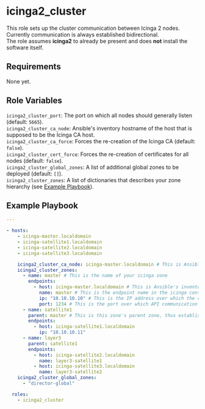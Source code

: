 # icinga2_cluster

This role sets up the cluster communication between Icinga 2 nodes. Currently communication is always established bidirectional.  
The role assumes **icinga2** to already be present and does **not** install the software itself.  

## Requirements

None yet.

## Role Variables

`icinga2_cluster_port`: The port on which all nodes should generally listen (default: `5665`).  
`icinga2_cluster_ca_node`: Ansible's inventory hostname of the host that is supposed to be the Icinga CA host.  
`icinga2_cluster_ca_force`: Forces the re-creation of the Icinga CA (default: `false`).  
`icinga2_cluster_cert_force`: Forces the re-creation of certificates for all nodes (default: `false`).  
`icinga2_cluster_global_zones`: A list of additional global zones to be deployed (default: `[]`).  
`icinga2_cluster_zones`: A list of dictionaries that describes your zone hierarchy (see [Example Playbook](#example-playbook)).  


## Example Playbook

```yaml
---

- hosts:
    - icinga-master.localdomain
    - icinga-satellite1.localdomain
    - icinga-satellite2.localdomain
    - icinga-satellite3.localdomain

    icinga2_cluster_ca_node: icinga-master.localdomain # This is Ansible's inventory hostname for that host
    icinga2_cluster_zones:
      - name: master # This is the name of your icinga zone
        endpoints:
          - host: icinga-master.localdomain # This is Ansible's inventory hostname for that host
            name: master # This is the endpoint name in the icinga context, defaulting to Ansible's inventory hostname
            ip: "10.10.10.10" # This is the IP address over which the child nodes should connect to this node
            port: 1234 # This is the port over which API communication should happen
      - name: satellite1
        parent: master # This is this zone's parent zone, thus establishing the hierarchy
        endpoints:
          - host: icinga-satellite1.localdomain
            ip: "10.10.10.11"
      - name: layer3
        parent: satellite1
        endpoints:
          - host: icinga-satellite2.localdomain
            name: layer3-satellite1
          - host: icinga-satellite3.localdomain
            name: layer3-satellite2
    icinga2_cluster_global_zones:
      - "director-global"

  roles:
    - icinga2_cluster
```

